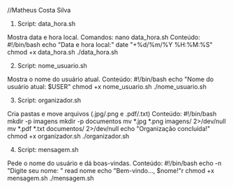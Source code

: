 //Matheus Costa Silva

1. Script: data_hora.sh

Mostra data e hora local.
Comandos:
nano data_hora.sh
Conteúdo:
#!/bin/bash
echo "Data e hora local:"
date "+%d/%m/%Y %H:%M:%S"
chmod +x data_hora.sh
./data_hora.sh

2. Script: nome_usuario.sh

Mostra o nome do usuário atual.
Conteúdo:
#!/bin/bash
echo "Nome do usuário atual: $USER"
chmod +x nome_usuario.sh
./nome_usuario.sh

3. Script: organizador.sh

Cria pastas e move arquivos (.jpg/.png e .pdf/.txt)
Conteúdo:
#!/bin/bash
mkdir -p imagens
mkdir -p documentos
mv *.jpg *.png imagens/ 2>/dev/null
mv *.pdf *.txt documentos/ 2>/dev/null
echo "Organização concluída!"
chmod +x organizador.sh
./organizador.sh

4. Script: mensagem.sh

Pede o nome do usuário e dá boas-vindas.
Conteúdo:
#!/bin/bash
echo -n "Digite seu nome: "
read nome
echo "Bem-vindo..., $nome!"r
chmod +x mensagem.sh
./mensagem.sh

